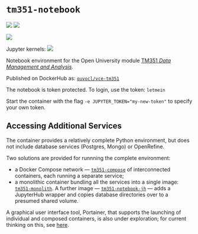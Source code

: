 # `tm351-notebook`
![](https://img.shields.io/badge/linux-x86_64-blue) ![](https://img.shields.io/badge/linux-armv64-blue)

![](https://img.shields.io/badge/RPi-64bitOS-red)

Jupyter kernels: ![](https://img.shields.io/badge/python-3.8-blue)

Notebook environment for the Open University module [TM351 *Data Management and Analysis*](http://www.open.ac.uk/courses/modules/tm351).

Published on DockerHub as: [`ouvocl/vce-tm351`](https://hub.docker.com/r/ouvocl/vce-tm351)

The notebook is token protected. To login, use the token: `letmein`

Start the container with the flag `-e JUPYTER_TOKEN="my-new-token"` to specify your own token.


## Accessing Additional Services
The container provides a relatively complete Python environment, but does not include database services (Postgres, Mongo) or OpenRefine.

Two solutions are provided for runnning the complete environment:

- a Docker Compose network — [`tm351-compose`](https://github.com/OpenComputingLab/vce-jupyter-stacks/tree/main/tm351-compose) of interconnected containers, each running a separate service;
- a monolithic container bundling all the services into a single image: [`tm351-monolith`](https://github.com/OpenComputingLab/vce-jupyter-stacks/tree/main/tm351-monolith). A further image — [`tm351-notebook-jh`](https://github.com/OpenComputingLab/vce-jupyter-stacks/tree/main/tm351-notebook-jh) — adds a JupyterHub wrapper and copies database directories over to a presumed shared volume.

A graphical user interface tool, Portainer, that supports the launching of individual and composed containers, is also under exploration; for current thinking on this, see [here](https://docs.google.com/document/d/1pRKTaYbvzZJ4n3Ww_ShGURcJdIHBQhOjQdgCSviUV3o/edit?usp=sharing).

